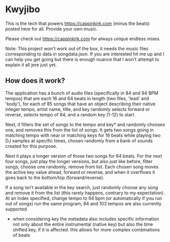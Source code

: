 # Kwyjibo

This is the tech that powers https://cappinkirk.com (minus the beats) posted here for all. Provide your own music.

Please check out https://cappinkirk.com for always unique endless mixes.

Note: This project won't work out of the box, it needs the music files corresponding to data in songdata.json. If you are interested hit me up and I can help you get going but there is enough nuance that I won't attempt to explain it all jere just yet. 

## How does it work?

The application has a bunch of audio files (specifically in 84 and 94 BPM tempos) that are each 16 and 64 beats in length (two files, 'lead' and 'body'), for each of 85 songs that have an object describing their native integer tempo, artist name, title, and key randomly selects forward or reverse, selects tempo of 84, and a random key (1-12) to start.

Next, it filters the set of songs to the tempo and key* and randomly chooses one, and removes this from the list of songs. It gets two songs going in matching tempo with near or matching keys for 16 beats while playing two DJ samples at specific times, chosen randomly from a bank of sounds created for this purpose.

Next it plays a longer version of those two songs for 64 beats. For the next four songs, just play the longer versions, but also just like before, filter songs, choose one randomly, remove from list. Each chosen song moves the active key value ahead, forward or reverse, and when it overflows it goes back to the bottom/top (forward/reverse).

If a song isn’t available in the key search, just randomly choose any song and remove it from the list (this rarely happens, contrary to my expectation). At an index specified, change tempo to 94 bpm (or automatically if you run out of songs) run the same program, 84 and 103 tempos are also currently supported

* when considering key the metadata also includes specific information not only about the entire instrumental (native key) but also the time shifted key, if it is affected. this allows for more complex combinations of beats
